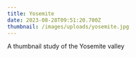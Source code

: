 ```yaml
---
title: Yosemite
date: 2023-08-28T09:51:20.700Z
thumbnail: /images/uploads/yosemite.jpg
---
```

A thumbnail study of the Yosemite valley